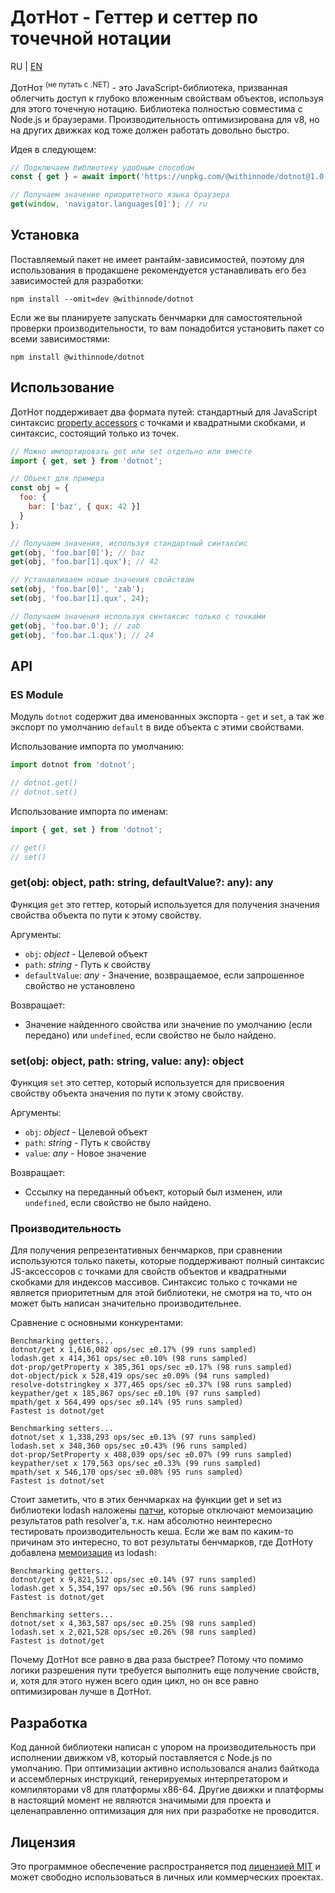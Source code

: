 # ДотНот - Геттер и сеттер по точечной нотации

RU | [EN](README.md)

ДотНот <sup>(не путать с .NET)</sup> - это JavaScript-библиотека, призванная облегчить доступ к глубоко вложенным свойствам объектов, используя для этого точечную нотацию. Библиотека полностью совместима с Node.js и браузерами. Производительность оптимизирована для v8, но на других движках код тоже должен работать довольно быстро.

Идея в следующем:

```js
// Подключаем библиотеку удобным способом
const { get } = await import('https://unpkg.com/@withinnode/dotnot@1.0.0-r/lib/index.js');

// Получаем значение приоритетного языка браузера
get(window, 'navigator.languages[0]'); // ru
```

## Установка

Поставляемый пакет не имеет рантайм-зависимостей, поэтому для использования в продакшене рекомендуется устанавливать его без зависимостей для разработки:

```
npm install --omit=dev @withinnode/dotnot
```

Если же вы планируете запускать бенчмарки для самостоятельной проверки производительности, то вам понадобится установить пакет со всеми зависимостями:

```
npm install @withinnode/dotnot
```

## Использование

ДотНот поддерживает два формата путей: стандартный для JavaScript синтаксис [property accessors](https://developer.mozilla.org/en-US/docs/Web/JavaScript/Reference/Operators/Property_accessors) с точками и квадратными скобками, и синтаксис, состоящий только из точек.

```js
// Можно импортировать get или set отдельно или вместе
import { get, set } from 'dotnot';

// Объект для примера
const obj = {
  foo: {
    bar: ['baz', { qux: 42 }]
  }
};

// Получаем значения, используя стандартный синтаксис
get(obj, 'foo.bar[0]'); // baz
get(obj, 'foo.bar[1].qux'); // 42

// Устанавливаем новые значения свойствам
set(obj, 'foo.bar[0]', 'zab');
set(obj, 'foo.bar[1].qux', 24);

// Получаем значения используя синтаксис только с точками
get(obj, 'foo.bar.0'); // zab
get(obj, 'foo.bar.1.qux'); // 24
```

## API

### ES Module

Модуль `dotnot` содержит два именованных экспорта - `get` и `set`, а так же экспорт по умолчанию `default` в виде объекта с этими свойствами.

Использование импорта по умолчанию:

```js
import dotnot from 'dotnot';

// dotnot.get()
// dotnot.set()
```

Использование импорта по именам:

```js
import { get, set } from 'dotnot';

// get()
// set()
```

### get(obj: object, path: string, defaultValue?: any): any

Функция `get` это геттер, который используется для получения значения свойства объекта по пути к этому свойству.

Аргументы:

  * `obj`: _object_ - Целевой объект
  * `path`: _string_ - Путь к свойству
  * `defaultValue`: _any_ - Значение, возвращаемое, если запрошенное свойство не установлено

Возвращает:

  * Значение найденного свойства или значение по умолчанию (если передано) или `undefined`, если свойство не было найдено.

### set(obj: object, path: string, value: any): object

Функция `set` это сеттер, который используется для присвоения свойству объекта значения по пути к этому свойству.

Аргументы:

  * `obj`: _object_ - Целевой объект
  * `path`: _string_ - Путь к свойству
  * `value`: _any_ - Новое значение

Возвращает:

  * Сссылку на переданный объект, который был изменен, или `undefined`, если свойство не было найдено.

### Производительность

Для получения репрезентативных бенчмарков, при сравнении используются только пакеты, которые поддерживают полный синтаксис JS-аксессоров с точками для свойств объектов и квадратными скобками для индексов массивов. Синтаксис только с точками не является приоритетным для этой библиотеки, не смотря на то, что он может быть написан значительно производительнее.

Сравнение с основными конкурентами:

```
Benchmarking getters...
dotnot/get x 1,616,082 ops/sec ±0.17% (99 runs sampled)
lodash.get x 414,361 ops/sec ±0.10% (98 runs sampled)
dot-prop/getProperty x 385,361 ops/sec ±0.17% (98 runs sampled)
dot-object/pick x 528,419 ops/sec ±0.09% (94 runs sampled)
resolve-dotstringkey x 377,465 ops/sec ±0.37% (98 runs sampled)
keypather/get x 185,867 ops/sec ±0.10% (97 runs sampled)
mpath/get x 564,499 ops/sec ±0.14% (95 runs sampled)
Fastest is dotnot/get

Benchmarking setters...
dotnot/set x 1,338,293 ops/sec ±0.13% (97 runs sampled)
lodash.set x 348,360 ops/sec ±0.43% (96 runs sampled)
dot-prop/SetProperty x 408,039 ops/sec ±0.07% (99 runs sampled)
keypather/set x 179,563 ops/sec ±0.33% (99 runs sampled)
mpath/set x 546,170 ops/sec ±0.08% (95 runs sampled)
Fastest is dotnot/set
```

Стоит заметить, что в этих бенчмарках на функции get и set из библиотеки lodash наложены [патчи](patches/), которые отключают мемоизацию результатов path resolver'а, т.к. нам абсолютно неинтересно тестировать производительность кеша. Если же вам по каким-то причинам это интересно, то вот результаты бенчмарков, где ДотНоту добавлена [мемоизация](https://lodash.com/docs/4.17.15#memoize) из lodash:

```
Benchmarking getters...
dotnot/get x 9,821,512 ops/sec ±0.14% (97 runs sampled)
lodash.get x 5,354,197 ops/sec ±0.56% (96 runs sampled)
Fastest is dotnot/get

Benchmarking setters...
dotnot/set x 4,363,587 ops/sec ±0.25% (98 runs sampled)
lodash.set x 2,021,528 ops/sec ±0.26% (98 runs sampled)
Fastest is dotnot/get
```

Почему ДотНот все равно в два раза быстрее? Потому что помимо логики разрешения пути требуется выполнить еще получение свойств, и, хотя для этого нужен всего один цикл, но он все равно оптимизирован лучше в ДотНот.

## Разработка

Код данной библиотеки написан с упором на производительность при исполнении движком v8, который поставляется с Node.js по умолчанию. При оптимизации активно использовался анализ байткода и ассемблерных инструкций, генерируемых интерпретатором и компиляторами v8 для платформы x86-64. Другие движки и платформы в настоящий момент не являются значимыми для проекта и целенаправленно оптимизация для них при разработке не проводится.

## Лицензия

Это программное обеспечение распространяется под [лицензией MIT](LICENSE) и может свободно использоваться в личных или коммерческих проектах.
